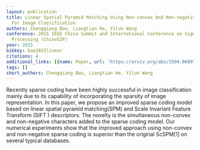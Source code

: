 ```yaml
---
layout: publication
title: Linear Spatial Pyramid Matching Using Non-convex And Non-negative Sparse Coding
  For Image Classification
authors: Chengqiang Bao, Liangtian He, Yilun Wang
conference: 2015 IEEE China Summit and International Conference on Signal and Information
  Processing (ChinaSIP)
year: 2015
bibkey: bao2015linear
citations: 4
additional_links: [{name: Paper, url: 'https://arxiv.org/abs/1504.06897'}]
tags: []
short_authors: Chengqiang Bao, Liangtian He, Yilun Wang
---
```

Recently sparse coding have been highly successful in image classification
mainly due to its capability of incorporating the sparsity of image
representation. In this paper, we propose an improved sparse coding model based
on linear spatial pyramid matching(SPM) and Scale Invariant Feature Transform
(SIFT ) descriptors. The novelty is the simultaneous non-convex and
non-negative characters added to the sparse coding model. Our numerical
experiments show that the improved approach using non-convex and non-negative
sparse coding is superior than the original ScSPM[1] on several typical
databases.